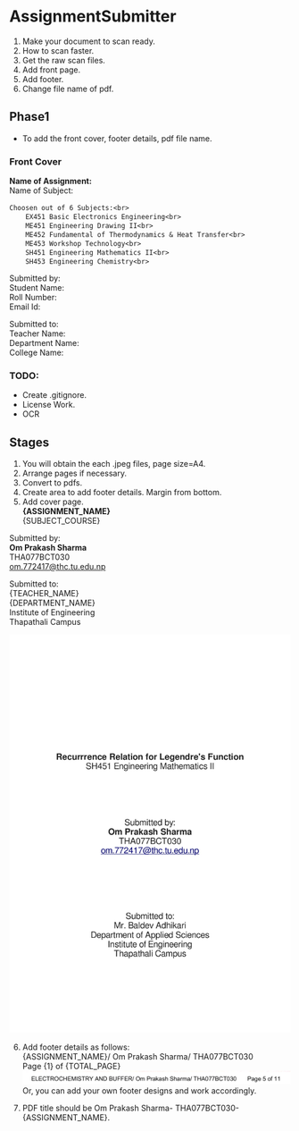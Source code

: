 # AssignmentSubmitter

1. Make your document to scan ready.
2. How to scan faster.
3. Get the raw scan files.
4. Add front page.
5. Add footer.
6. Change file name of pdf.

## Phase1
- To add the front cover, footer details, pdf file name.

### Front Cover

**Name of Assignment:**<br>
Name of Subject:<br>

    Choosen out of 6 Subjects:<br>
        EX451 Basic Electronics Engineering<br>
        ME451 Engineering Drawing II<br>
        ME452 Fundamental of Thermodynamics & Heat Transfer<br>
        ME453 Workshop Technology<br>
        SH451 Engineering Mathematics II<br>
        SH453 Engineering Chemistry<br>

Submitted by:<br>
Student Name:<br>
Roll Number:<br>
Email Id:<br>

Submitted to:<br>
Teacher Name:<br>
Department Name:<br>
College Name:<br>


### TODO:
- Create .gitignore.
- License Work.
- OCR

## Stages

1. You will obtain the each .jpeg files, page size=A4.
2. Arrange pages if necessary.
3. Convert to pdfs.
4. Create area to add footer details. Margin from bottom.
5. Add cover page.<br>
**{ASSIGNMENT_NAME}**<br>
{SUBJECT_COURSE}<br>

Submitted by:<br>
**Om Prakash Sharma**<br>
THA077BCT030<br>
om.772417@thc.tu.edu.np<br>


Submitted to:<br>
{TEACHER_NAME}<br>
{DEPARTMENT_NAME}<br>
Institute of Engineering<br>
Thapathali Campus<br>

 ![Screenshot](./coverpage_example.jpg)

6. Add footer details as follows:<br>
{ASSIGNMENT_NAME}/ Om Prakash Sharma/ THA077BCT030       
Page {1} of {TOTAL_PAGE}
 ![Screenshot](./footer_example.png)
Or, you can add your own footer designs and work accordingly.


7. PDF title should be Om Prakash Sharma- THA077BCT030- {ASSIGNMENT_NAME}.